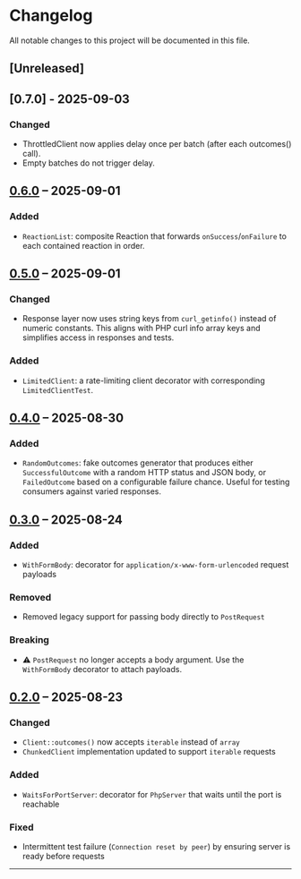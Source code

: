 # Changelog

All notable changes to this project will be documented in this file.

## [Unreleased]

## [0.7.0] - 2025-09-03
### Changed
- ThrottledClient now applies delay once per batch (after each outcomes() call).
- Empty batches do not trigger delay.

## [0.6.0] – 2025-09-01

### Added
- `ReactionList`: composite Reaction that forwards `onSuccess`/`onFailure` to each contained reaction in order.

## [0.5.0] – 2025-09-01

### Changed
- Response layer now uses string keys from `curl_getinfo()` instead of numeric constants. This aligns with PHP curl info array keys and simplifies access in responses and tests.

### Added
- `LimitedClient`: a rate-limiting client decorator with corresponding `LimitedClientTest`.

## [0.4.0] – 2025-08-30

### Added
- `RandomOutcomes`: fake outcomes generator that produces either `SuccessfulOutcome` with a random HTTP status and JSON body, or `FailedOutcome` based on a configurable failure chance. Useful for testing consumers against varied responses.

## [0.3.0] – 2025-08-24

### Added
- `WithFormBody`: decorator for `application/x-www-form-urlencoded` request payloads

### Removed
- Removed legacy support for passing body directly to `PostRequest`

### Breaking
- ⚠️ `PostRequest` no longer accepts a body argument. Use the `WithFormBody` decorator to attach payloads.

## [0.2.0] – 2025-08-23

### Changed
- `Client::outcomes()` now accepts `iterable` instead of `array`
- `ChunkedClient` implementation updated to support `iterable` requests

### Added
- `WaitsForPortServer`: decorator for `PhpServer` that waits until the port is reachable

### Fixed
- Intermittent test failure (`Connection reset by peer`) by ensuring server is ready before requests

---

[0.6.0]: https://github.com/haspadar/carl/compare/v0.6.0...v0.7.0
[0.6.0]: https://github.com/haspadar/carl/compare/v0.5.0...v0.6.0
[0.5.0]: https://github.com/haspadar/carl/compare/v0.4.0...v0.5.0
[0.4.0]: https://github.com/haspadar/carl/compare/v0.3.0...v0.4.0
[0.3.0]: https://github.com/haspadar/carl/compare/v0.2.0...v0.3.0
[0.2.0]: https://github.com/haspadar/carl/releases/tag/v0.2.0
